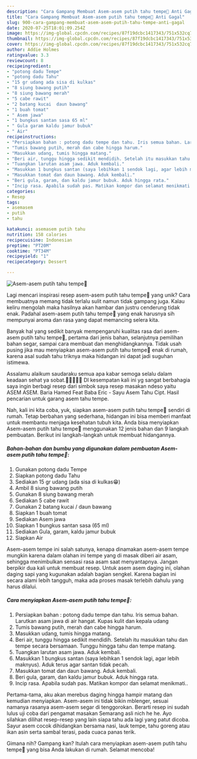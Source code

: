 ```yaml
---
description: "Cara Gampang Membuat Asem-asem putih tahu tempe🦐 Anti Gagal"
title: "Cara Gampang Membuat Asem-asem putih tahu tempe🦐 Anti Gagal"
slug: 900-cara-gampang-membuat-asem-asem-putih-tahu-tempe-anti-gagal
date: 2020-07-25T18:01:09.254Z
image: https://img-global.cpcdn.com/recipes/87f19dcbc1417343/751x532cq70/asem-asem-putih-tahu-tempe🦐-foto-resep-utama.jpg
thumbnail: https://img-global.cpcdn.com/recipes/87f19dcbc1417343/751x532cq70/asem-asem-putih-tahu-tempe🦐-foto-resep-utama.jpg
cover: https://img-global.cpcdn.com/recipes/87f19dcbc1417343/751x532cq70/asem-asem-putih-tahu-tempe🦐-foto-resep-utama.jpg
author: Addie Holmes
ratingvalue: 3.3
reviewcount: 8
recipeingredient:
- "potong dadu Tempe"
- "potong dadu Tahu"
- "15 gr udang ada sisa di kulkas"
- "8 siung bawang putih"
- "8 siung bawang merah"
- "5 cabe rawit"
- "2 batang kucai  daun bawang"
- "1 buah tomat"
- " Asem jawa"
- "1 bungkus santan sasa 65 ml"
- " Gula garam kaldu jamur bubuk"
- " Air"
recipeinstructions:
- "Persiapkan bahan : potong dadu tempe dan tahu. Iris semua bahan. Larutkan asam jawa di air hangat. Kupas kulit dan kepala udang"
- "Tumis bawang putih, merah dan cabe hingga harum."
- "Masukkan udang, tumis hingga matang."
- "Beri air, tunggu hingga sedikit mendidih. Setelah itu masukkan tahu dan tempe secara bersamaan. Tunggu hingga tahu dan tempe matang."
- "Tuangkan larutan asam jawa. Aduk kembali."
- "Masukkan 1 bungkus santan (saya lebihkan 1 sendok lagi, agar lebih maknyus). Aduk terus agar santan tidak pecah."
- "Masukkan tomat dan daun bawang. Aduk kembali."
- "Beri gula, garam, dan kaldu jamur bubuk. Aduk hingga rata."
- "Incip rasa. Apabila sudah pas. Matikan kompor dan selamat menikmati.."
categories:
- Resep
tags:
- asemasem
- putih
- tahu

katakunci: asemasem putih tahu 
nutrition: 158 calories
recipecuisine: Indonesian
preptime: "PT20M"
cooktime: "PT34M"
recipeyield: "1"
recipecategory: Dessert

---
```



![Asem-asem putih tahu tempe🦐](https://img-global.cpcdn.com/recipes/87f19dcbc1417343/751x532cq70/asem-asem-putih-tahu-tempe🦐-foto-resep-utama.jpg)

Lagi mencari inspirasi resep asem-asem putih tahu tempe🦐 yang unik? Cara membuatnya memang tidak terlalu sulit namun tidak gampang juga. Kalau keliru mengolah maka hasilnya akan hambar dan justru cenderung tidak enak. Padahal asem-asem putih tahu tempe🦐 yang enak harusnya sih mempunyai aroma dan rasa yang dapat memancing selera kita.

Banyak hal yang sedikit banyak mempengaruhi kualitas rasa dari asem-asem putih tahu tempe🦐, pertama dari jenis bahan, selanjutnya pemilihan bahan segar, sampai cara membuat dan menghidangkannya. Tidak usah pusing jika mau menyiapkan asem-asem putih tahu tempe🦐 enak di rumah, karena asal sudah tahu triknya maka hidangan ini dapat jadi suguhan istimewa.

Assalamu alaikum saudaraku semua apa kabar semoga selalu dalam keadaan sehat ya sobat.🤲🤲🤲🤲🤲 DI kesempatan kali ini yg sangat berbahagia saya ingin berbagi resep dari simbok saya resep masakan ndeso yaitu ASEM ASEM. Baria Hamed Feat Baba Eric - Sayu Asem Tahu Cipt. Hasil pencarian untuk garang asem tahu tempe.


Nah, kali ini kita coba, yuk, siapkan asem-asem putih tahu tempe🦐 sendiri di rumah. Tetap berbahan yang sederhana, hidangan ini bisa memberi manfaat untuk membantu menjaga kesehatan tubuh kita. Anda bisa menyiapkan Asem-asem putih tahu tempe🦐 menggunakan 12 jenis bahan dan 9 langkah pembuatan. Berikut ini langkah-langkah untuk membuat hidangannya.

<!--inarticleads1-->

##### Bahan-bahan dan bumbu yang digunakan dalam pembuatan Asem-asem putih tahu tempe🦐:

1. Gunakan potong dadu Tempe
1. Siapkan potong dadu Tahu
1. Sediakan 15 gr udang (ada sisa di kulkas😁)
1. Ambil 8 siung bawang putih
1. Gunakan 8 siung bawang merah
1. Sediakan 5 cabe rawit
1. Gunakan 2 batang kucai / daun bawang
1. Siapkan 1 buah tomat
1. Sediakan  Asem jawa
1. Siapkan 1 bungkus santan sasa (65 ml)
1. Sediakan  Gula, garam, kaldu jamur bubuk
1. Siapkan  Air


Asem-asem tempe ini salah satunya, kenapa dinamakan asem-asem tempe mungkin karena dalam olahan ini tempe yang di masak diberi air asam, sehingga menimbulkan sensasi rasa asam saat menyantapnya. Jangan berpikir dua kali untuk membuat resep. Untuk asem asem daging ini, olahan daging sapi yang kugunakan adalah bagian sengkel. Karena bagian ini secara alami lebih tangguh, maka ada proses masak terlebih dahulu yang harus dilalui. 

<!--inarticleads2-->

##### Cara menyiapkan Asem-asem putih tahu tempe🦐:

1. Persiapkan bahan : potong dadu tempe dan tahu. Iris semua bahan. Larutkan asam jawa di air hangat. Kupas kulit dan kepala udang
1. Tumis bawang putih, merah dan cabe hingga harum.
1. Masukkan udang, tumis hingga matang.
1. Beri air, tunggu hingga sedikit mendidih. Setelah itu masukkan tahu dan tempe secara bersamaan. Tunggu hingga tahu dan tempe matang.
1. Tuangkan larutan asam jawa. Aduk kembali.
1. Masukkan 1 bungkus santan (saya lebihkan 1 sendok lagi, agar lebih maknyus). Aduk terus agar santan tidak pecah.
1. Masukkan tomat dan daun bawang. Aduk kembali.
1. Beri gula, garam, dan kaldu jamur bubuk. Aduk hingga rata.
1. Incip rasa. Apabila sudah pas. Matikan kompor dan selamat menikmati..


Pertama-tama, aku akan merebus daging hingga hampir matang dan kemudian menyiapkan. Asem-asem ini tidak bikin mblenger, sesuai namanya rasanya asem-asem segar di tenggorokan. Berarti resep ini sudah lulus uji coba dari pengamat masakan Semarang asli nich he he. Ayo silahkan dilihat resep-resep yang lain siapa tahu ada lagi yang patut dicoba. Sayur asem cocok dihidangkan bersama nasi, lauk tempe, tahu goreng atau ikan asin serta sambal terasi, pada cuaca panas terik. 

Gimana nih? Gampang kan? Itulah cara menyiapkan asem-asem putih tahu tempe🦐 yang bisa Anda lakukan di rumah. Selamat mencoba!
